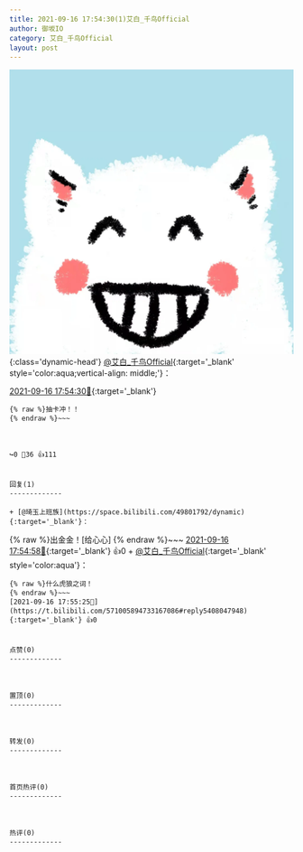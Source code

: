 ```yaml
---
title: 2021-09-16 17:54:30(1)艾白_千鸟Official
author: 御坂IO
category: 艾白_千鸟Official
layout: post
---
```


![img](/images/9ae8b9445fd0665cc014d9080156a45271be73c6.jpg){:class='dynamic-head'}
[@艾白_千鸟Official](https://space.bilibili.com/334537711/dynamic){:target='_blank' style='color:aqua;vertical-align: middle;'}：

[2021-09-16 17:54:30🔗](https://t.bilibili.com/571005894733167086){:target='_blank'}

~~~
{% raw %}抽卡冲！！
{% endraw %}~~~



↪️0 💬36 👍111


回复(1)
-------------

+ [@琦玉上班族](https://space.bilibili.com/49801792/dynamic){:target='_blank'}：
~~~
{% raw %}出金金！[给心心]
{% endraw %}~~~
[2021-09-16 17:54:58🔗](https://t.bilibili.com/571005894733167086#reply5408050747){:target='_blank'} 👍0
    + [@艾白_千鸟Official](https://space.bilibili.com/334537711/dynamic){:target='_blank' style='color:aqua'}：
~~~
{% raw %}什么虎狼之词！
{% endraw %}~~~
[2021-09-16 17:55:25🔗](https://t.bilibili.com/571005894733167086#reply5408047948){:target='_blank'} 👍0


点赞(0)
-------------



置顶(0)
-------------



转发(0)
-------------



首页热评(0)
-------------



热评(0)
-------------



